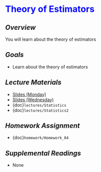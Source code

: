# <span style="color: blue;"><b>Theory of Estimators</b></span>

## *Overview*
You will learn about the theory of estimators

## *Goals*
* Learn about the theory of estimators

## *Lecture Materials*
* [Slides (Monday)](https://docs.google.com/presentation/d/1jIluU5tR56bl8Xp6QFVSw-8-Sw3DkpVq7qe5kp6bX30/edit?usp=sharing)
* [Slides (Wednesday)](https://docs.google.com/presentation/d/1HfPqVE238vnOdODssWy5sDmVKxIfu2pzahTRDfChXP4/edit?usp=sharing)
* {doc}`lectures/Statistics`
* {doc}`lectures/Statistics2`

## *Homework Assignment*
* {doc}`homework/Homework_04`

## *Supplemental Readings*
* None
